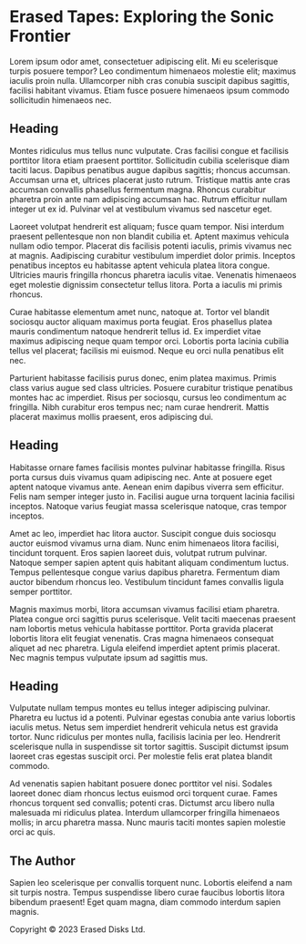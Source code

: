 # Erased Tapes: Exploring the Sonic Frontier

Lorem ipsum odor amet, consectetuer adipiscing elit. Mi eu scelerisque turpis posuere tempor? Leo condimentum himenaeos molestie elit; maximus iaculis proin nulla. Ullamcorper nibh cras conubia suscipit dapibus sagittis, facilisi habitant vivamus. Etiam fusce posuere himenaeos ipsum commodo sollicitudin himenaeos nec.


## Heading
Montes ridiculus mus tellus nunc vulputate. Cras facilisi congue et facilisis porttitor litora etiam praesent porttitor. Sollicitudin cubilia scelerisque diam taciti lacus. Dapibus penatibus augue dapibus sagittis; rhoncus accumsan. Accumsan urna et, ultrices placerat justo rutrum. Tristique mattis ante cras accumsan convallis phasellus fermentum magna. Rhoncus curabitur pharetra proin ante nam adipiscing accumsan hac. Rutrum efficitur nullam integer ut ex id. Pulvinar vel at vestibulum vivamus sed nascetur eget.

Laoreet volutpat hendrerit est aliquam; fusce quam tempor. Nisi interdum praesent pellentesque non non blandit cubilia et. Aptent maximus vehicula nullam odio tempor. Placerat dis facilisis potenti iaculis, primis vivamus nec at magnis. Aadipiscing curabitur vestibulum imperdiet dolor primis. Inceptos penatibus inceptos eu habitasse aptent vehicula platea litora congue. Ultricies mauris fringilla rhoncus pharetra iaculis vitae. Venenatis himenaeos eget molestie dignissim consectetur tellus litora. Porta a iaculis mi primis rhoncus.

Curae habitasse elementum amet nunc, natoque at. Tortor vel blandit sociosqu auctor aliquam maximus porta feugiat. Eros phasellus platea mauris condimentum natoque hendrerit tellus id. Ex imperdiet vitae maximus adipiscing neque quam tempor orci. Lobortis porta lacinia cubilia tellus vel placerat; facilisis mi euismod. Neque eu orci nulla penatibus elit nec.

Parturient habitasse facilisis purus donec, enim platea maximus. Primis class varius augue sed class ultricies. Posuere curabitur tristique penatibus montes hac ac imperdiet. Risus per sociosqu, cursus leo condimentum ac fringilla. Nibh curabitur eros tempus nec; nam curae hendrerit. Mattis placerat maximus mollis praesent, eros adipiscing dui.                    

## Heading
Habitasse ornare fames facilisis montes pulvinar habitasse fringilla. Risus porta cursus duis vivamus quam adipiscing nec. Ante at posuere eget aptent natoque vivamus ante. Aenean enim dapibus viverra sem efficitur. Felis nam semper integer justo in. Facilisi augue urna torquent lacinia facilisi inceptos. Natoque varius feugiat massa scelerisque natoque, cras tempor inceptos.                    

Amet ac leo, imperdiet hac litora auctor. Suscipit congue duis sociosqu auctor euismod vivamus urna diam. Nunc enim himenaeos litora facilisi, tincidunt torquent. Eros sapien laoreet duis, volutpat rutrum pulvinar. Natoque semper sapien aptent quis habitant aliquam condimentum luctus. Tempus pellentesque congue varius dapibus pharetra. Fermentum diam auctor bibendum rhoncus leo. Vestibulum tincidunt fames convallis ligula semper porttitor.

Magnis maximus morbi, litora accumsan vivamus facilisi etiam pharetra. Platea congue orci sagittis purus scelerisque. Velit taciti maecenas praesent nam lobortis metus vehicula habitasse porttitor. Porta gravida placerat lobortis litora elit feugiat venenatis. Cras magna himenaeos consequat aliquet ad nec pharetra. Ligula eleifend imperdiet aptent primis placerat. Nec magnis tempus vulputate ipsum ad sagittis mus.

## Heading
Vulputate nullam tempus montes eu tellus integer adipiscing pulvinar. Pharetra eu luctus id a potenti. Pulvinar egestas conubia ante varius lobortis iaculis metus. Netus sem imperdiet hendrerit vehicula netus est gravida tortor. Nunc ridiculus per montes nulla, facilisis lacinia per leo. Hendrerit scelerisque nulla in suspendisse sit tortor sagittis. Suscipit dictumst ipsum laoreet cras egestas suscipit orci. Per molestie felis erat platea blandit commodo.

Ad venenatis sapien habitant posuere donec porttitor vel nisi. Sodales laoreet donec diam rhoncus lectus euismod orci torquent curae. Fames rhoncus torquent sed convallis; potenti cras. Dictumst arcu libero nulla malesuada mi ridiculus platea. Interdum ullamcorper fringilla himenaeos mollis; in arcu pharetra massa. Nunc mauris taciti montes sapien molestie orci ac quis.

## The Author
Sapien leo scelerisque per convallis torquent nunc. Lobortis eleifend a nam sit turpis nostra. Tempus suspendisse libero curae faucibus lobortis litora bibendum praesent! Eget quam magna, diam commodo interdum sapien magnis. 

Copyright © 2023 Erased Disks Ltd.
